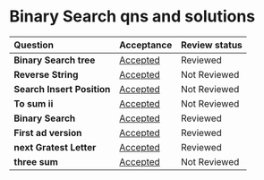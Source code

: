 # Binary Search qns and solutions
| Question | Acceptance | Review status |
| :-- | :-- | :-- |
| **Binary Search tree** | [Accepted](Searching/) | Reviewed |
| **Reverse String** | [Accepted](Searching/) | Not Reviewed |
| **Search Insert Position** | [Accepted](Searching/) | Not Reviewed |
| **To sum ii** | [Accepted](Searching/) | Not Reviewed |
| **Binary Search** | [Accepted](Searching/) | Reviewed |
| **First ad version** | [Accepted](Searching/) | Reviewed |
| **next Gratest Letter** | [Accepted](Searching/) | Reviewed |
| **three sum** | [Accepted](Searching/) | Not Reviewed |
